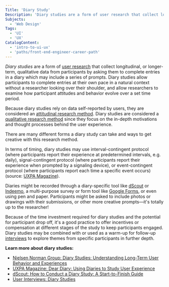 ```yaml
---
Title: 'Diary Study'
Description: 'Diary studies are a form of user research that collect longitudinal qualitative data from participants by asking them to complete entries in a diary which may include a series of prompts.'
Subjects:
  - 'Web Design'
Tags:
  - 'UI'
  - 'UX'
CatalogContent:
  - 'intro-to-ui-ux'
  - 'paths/front-end-engineer-career-path'
---
```


_Diary studies_ are a form of [user research](https://www.codecademy.com/resources/docs/uiux/user-research) that collect longitudinal, or longer-term, qualitative data from participants by asking them to complete entries in a diary which may include a series of prompts. Diary studies allow participants to complete entries at their own pace in a natural context without a researcher looking over their shoulder, and allow researchers to examine how participant attitudes and behavior evolve over a set time period.

Because diary studies rely on data self-reported by users, they are considered an [attitudinal research method](https://www.codecademy.com/resources/docs/uiux/attitudinal-research). Diary studies are considered a [qualitative research method](https://www.codecademy.com/resources/docs/uiux/qualitative-research) since they focus on the in-depth motivations and thought processes behind the user experience.

There are many different forms a diary study can take and ways to get creative with this research method.

In terms of timing, diary studies may use interval-contingent protocol (where participants report their experience at predetermined intervals, e.g. daily), signal-contingent protocol (where participants report their experience when prompted by a signaling device), or event-contingent protocol (where participants report each time a specific event occurs) (source: [UXPA Magazine](https://uxpamagazine.org/dear-diary-using-diaries-to-study-user-experience/)).

Diaries might be recorded through a diary-specific tool like [dScout](https://dscout.com/) or [Indeemo](https://indeemo.com/), a multi-purpose survey or form tool like [Google Forms](https://docs.google.com/forms/), or even using pen and paper. Participants might be asked to include photos or drawings with their submissions, or other more creative prompts&mdash;it's totally up to the researcher!

Because of the time investment required for diary studies and the potential for participant drop off, it's a good practice to offer incentives or compensation at different stages of the study to keep participants engaged. Diary studies may be combined with or used as a warm-up for follow-up [interviews](https://www.codecademy.com/resources/docs/uiux/interviews) to explore themes from specific participants in further depth.

**Learn more about diary studies:**

- [Nielsen Norman Group: Diary Studies: Understanding Long-Term User Behavior and Experiences](https://www.nngroup.com/articles/diary-studies/)
- [UXPA Magazine: Dear Diary: Using Diaries to Study User Experience](https://uxpamagazine.org/dear-diary-using-diaries-to-study-user-experience/)
- [dScout: How to Conduct a Diary Study: A Start-to-Finish Guide](https://dscout.com/people-nerds/diary-study-guide)
- [User Interviews: Diary Studies](https://www.userinterviews.com/ux-research-field-guide-chapter/diary-studies)

